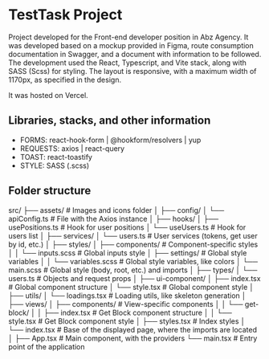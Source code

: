 # TestTask Project

Project developed for the Front-end developer position in Abz Agency. It was developed based on a mockup provided in Figma, route consumption documentation in Swagger, and a document with information to be followed.
The development used the React, Typescript, and Vite stack, along with SASS (Scss) for styling. The layout is responsive, with a maximum width of 1170px, as specified in the design.

It was hosted on Vercel.

## Libraries, stacks, and other information

- FORMS: react-hook-form | @hookform/resolvers | yup
- REQUESTS: axios | react-query
- TOAST: react-toastify 
- STYLE: SASS (.scss)

## Folder structure

src/
├── assets/                   # Images and icons folder
│
├── config/
│   └── apiConfig.ts          # File with the Axios instance
│
├── hooks/
│   ├── usePositions.ts       # Hook for user positions
│   └── useUsers.ts           # Hook for users list
│
├── services/
│   └── users.ts              # User services (tokens, get user by id, etc.)
│
├── styles/
│   ├── components/           # Component-specific styles
│   │   └── inputs.scss       # Global inputs style
│   ├── settings/             # Global style variables
│   │   └── variables.scss    # Global style variables, like colors
│   └── main.scss             # Global style (body, root, etc.) and imports
│
├── types/
│   └── users.ts              # Objects and request props
│
├── ui-component/
│   ├── index.tsx             # Global component structure
│   └── style.tsx             # Global component style
│
├── utils/
│   └── loadings.tsx          # Loading utils, like skeleton generation
│
├── views/
│   ├── components/          # View-specific components
│   │   └── get-block/
│   │       ├── index.tsx    # Get Block component structure
│   │       └── style.tsx    # Get Block component style
│   ├── styles.tsx           # Index styles
│   └── index.tsx            # Base of the displayed page, where the imports are located
│
├── App.tsx                  # Main component, with the providers
└── main.tsx                 # Entry point of the application
